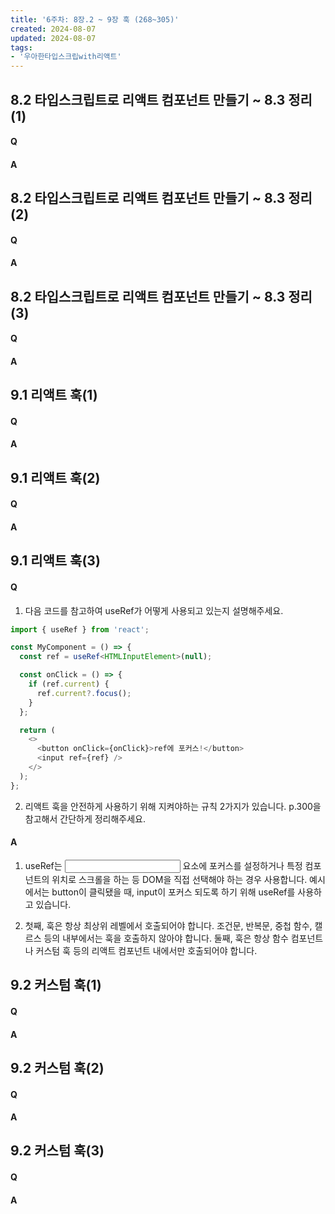 ```yaml
---
title: '6주차: 8장.2 ~ 9장 훅 (268~305)'
created: 2024-08-07
updated: 2024-08-07
tags:
- '우아한타입스크립with리액트'
---
```


## 8.2 타입스크립트로 리액트 컴포넌트 만들기 ~ 8.3 정리(1)

#### Q


#### A


## 8.2 타입스크립트로 리액트 컴포넌트 만들기 ~ 8.3 정리(2)

#### Q


#### A


## 8.2 타입스크립트로 리액트 컴포넌트 만들기 ~ 8.3 정리(3)

#### Q


#### A


## 9.1 리액트 훅(1)

#### Q


#### A


## 9.1 리액트 훅(2)

#### Q


#### A


## 9.1 리액트 훅(3)

#### Q
1. 다음 코드를 참고하여 useRef가 어떻게 사용되고 있는지 설명해주세요.
```ts
import { useRef } from 'react';

const MyComponent = () => {
  const ref = useRef<HTMLInputElement>(null);

  const onClick = () => {
    if (ref.current) {
      ref.current?.focus();
    }
  };

  return (
    <>
      <button onClick={onClick}>ref에 포커스!</button>
      <input ref={ref} />
    </>
  );
};
```
2. 리액트 훅을 안전하게 사용하기 위해 지켜야하는 규칙 2가지가 있습니다. p.300을 참고해서 간단하게 정리해주세요.

#### A
1. useRef는 <input /> 요소에 포커스를 설정하거나 특정 컴포넌트의 위치로 스크롤을 하는 등 DOM을 직접 선택해야 하는 경우 사용합니다. 예시에서는 button이 클릭됐을 때, input이 포커스 되도록 하기 위해 useRef를 사용하고 있습니다.

2. 첫째, 훅은 항상 최상위 레벨에서 호출되어야 합니다. 조건문, 반복문, 중첩 함수, 캘르스 등의 내부에서는 훅을 호출하지 않아야 합니다. 둘째, 훅은 항상 함수 컴포넌트나 커스텀 훅 등의 리액트 컴포넌트 내에서만 호출되어야 합니다. 



## 9.2 커스텀 훅(1)

#### Q


#### A


## 9.2 커스텀 훅(2)

#### Q


#### A


## 9.2 커스텀 훅(3)

#### Q


#### A
